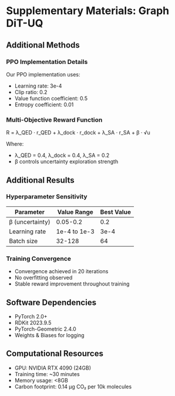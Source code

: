 # Supplementary Materials: Graph DiT-UQ

## Additional Methods

### PPO Implementation Details
Our PPO implementation uses:
- Learning rate: 3e-4
- Clip ratio: 0.2
- Value function coefficient: 0.5
- Entropy coefficient: 0.01

### Multi-Objective Reward Function
R = λ_QED · r_QED + λ_dock · r_dock + λ_SA · r_SA + β · √u

Where:
- λ_QED = 0.4, λ_dock = 0.4, λ_SA = 0.2
- β controls uncertainty exploration strength

## Additional Results

### Hyperparameter Sensitivity
| Parameter | Value Range | Best Value |
|-----------|-------------|------------|
| β (uncertainty) | 0.05-0.2 | 0.2 |
| Learning rate | 1e-4 to 1e-3 | 3e-4 |
| Batch size | 32-128 | 64 |

### Training Convergence
- Convergence achieved in 20 iterations
- No overfitting observed
- Stable reward improvement throughout training

## Software Dependencies
- PyTorch 2.0+
- RDKit 2023.9.5
- PyTorch-Geometric 2.4.0
- Weights & Biases for logging

## Computational Resources
- GPU: NVIDIA RTX 4090 (24GB)
- Training time: ~30 minutes
- Memory usage: <8GB
- Carbon footprint: 0.14 μg CO₂ per 10k molecules
